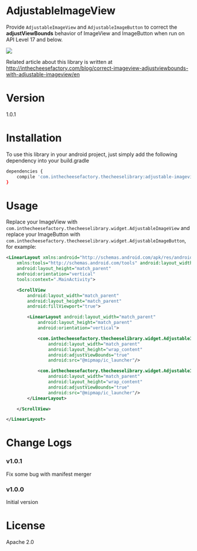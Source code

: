 # AdjustableImageView

Provide `AdjustableImageView` and `AdjustableImageButton` to correct the **adjustViewBounds** behavior of ImageView and ImageButton when run on API Level 17 and below.

![](http://inthecheesefactory.com/uploads/source/adjustableimageview/final.png)

Related article about this library is written at http://inthecheesefactory.com/blog/correct-imageview-adjustviewbounds-with-adjustable-imageview/en

# Version

1.0.1

# Installation

To use this library in your android project, just simply add the following dependency into your build.gradle

```sh
dependencies {
    compile 'com.inthecheesefactory.thecheeselibrary:adjustable-imageview:1.0.1'
}
```

# Usage

Replace your ImageView with `com.inthecheesefactory.thecheeselibrary.widget.AdjustableImageView` and replace your ImageButton with `com.inthecheesefactory.thecheeselibrary.widget.AdjustableImageButton`, for example:

```xml
<LinearLayout xmlns:android="http://schemas.android.com/apk/res/android"
    xmlns:tools="http://schemas.android.com/tools" android:layout_width="match_parent"
    android:layout_height="match_parent"
    android:orientation="vertical"
    tools:context=".MainActivity">

    <ScrollView
        android:layout_width="match_parent"
        android:layout_height="match_parent"
        android:fillViewport="true">

        <LinearLayout android:layout_width="match_parent"
            android:layout_height="match_parent"
            android:orientation="vertical">

            <com.inthecheesefactory.thecheeselibrary.widget.AdjustableImageView
                android:layout_width="match_parent"
                android:layout_height="wrap_content"
                android:adjustViewBounds="true"
                android:src="@mipmap/ic_launcher"/>

            <com.inthecheesefactory.thecheeselibrary.widget.AdjustableImageView
                android:layout_width="match_parent"
                android:layout_height="wrap_content"
                android:adjustViewBounds="true"
                android:src="@mipmap/ic_launcher"/>
        </LinearLayout>

    </ScrollView>

</LinearLayout>
```

# Change Logs

### v1.0.1

Fix some bug with manifest merger

### v1.0.0

Initial version

# License
Apache 2.0
